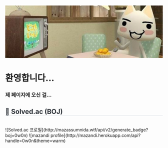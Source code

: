 ![headerimage](image/header.jpg)
# 환영합니다...
### 제 페이지에 오신 걸...

<h2 style="border-bottom: 1px solid #d8dee4; color: #282d33;"> 
🐙 Solved.ac (BOJ) </h2> <br> 
![Solved.ac 프로필](http://mazassumnida.wtf/api/v2/generate_badge?boj=0w0n)  
![mazandi profile](http://mazandi.herokuapp.com/api?handle=0w0n&theme=warm)

</div><br>
<div align= "center"> 
<h2 style="border-bottom: 1px solid